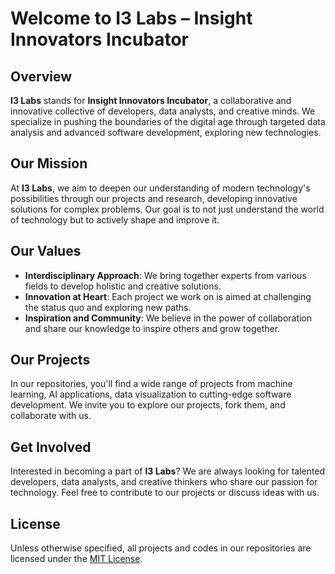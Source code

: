 # Welcome to I3 Labs – Insight Innovators Incubator

## Overview
**I3 Labs** stands for **Insight Innovators Incubator**, a collaborative and innovative collective of developers, data analysts, and creative minds. We specialize in pushing the boundaries of the digital age through targeted data analysis and advanced software development, exploring new technologies.

## Our Mission
At **I3 Labs**, we aim to deepen our understanding of modern technology's possibilities through our projects and research, developing innovative solutions for complex problems. Our goal is to not just understand the world of technology but to actively shape and improve it.

## Our Values
- **Interdisciplinary Approach**: We bring together experts from various fields to develop holistic and creative solutions.
- **Innovation at Heart**: Each project we work on is aimed at challenging the status quo and exploring new paths.
- **Inspiration and Community**: We believe in the power of collaboration and share our knowledge to inspire others and grow together.

## Our Projects
In our repositories, you'll find a wide range of projects from machine learning, AI applications, data visualization to cutting-edge software development. We invite you to explore our projects, fork them, and collaborate with us.

## Get Involved
Interested in becoming a part of **I3 Labs**? We are always looking for talented developers, data analysts, and creative thinkers who share our passion for technology. Feel free to contribute to our projects or discuss ideas with us.

## License
Unless otherwise specified, all projects and codes in our repositories are licensed under the [MIT License](LICENSE).
